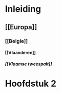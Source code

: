 # Inleiding
## [[Europa]]
### [[Belgie]]
#### [[Vlaanderen]]
##### [[Vlaamse tweespalt]]

# Hoofdstuk 2